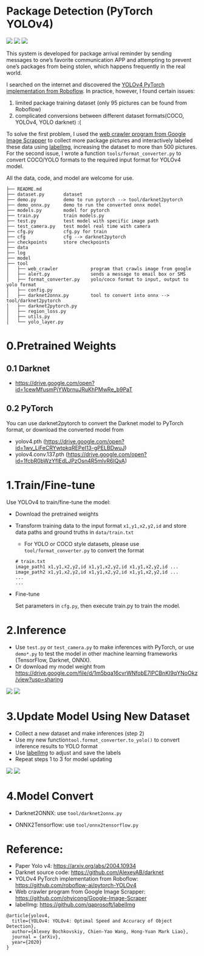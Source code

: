 # Package Detection (PyTorch YOLOv4)

![](https://img.shields.io/static/v1?label=python&message=3.6|3.7&color=blue)
![](https://img.shields.io/static/v1?label=pytorch&message=1.7&color=<COLOR>)
[![](https://img.shields.io/static/v1?label=license&message=Apache2&color=green)](./License.txt)

This system is developed for package arrival reminder by sending messages to one’s favorite
communication APP and attempting to prevent one’s packages from being stolen, which
happens frequently in the real world.

I searched on the internet and discovered the 
[YOLOv4 PyTorch implementation from Roboflow](https://github.com/roboflow-ai/pytorch-YOLOv4). 
In practice, however, I found certain issues:
1. limited package training dataset (only 95 pictures can be found from Roboflow)
2. complicated conversions between different dataset formats(COCO, YOLOv4, YOLO darknet) :(

To solve the first problem, I used the [web crawler program from 
Google Image Scrapper](https://github.com/ohyicong/Google-Image-Scraper) to collect more package pictures
and interactively labeled these data using [labelImg](https://github.com/qaprosoft/labelImg), increasing the dataset to more than 500 pictures.
For the second issue, I wrote a function ```tools/format_converter.py``` to convert COCO/YOLO formats
to the required input format for YOLOv4 model.

All the data, code, and model are welcome for use.
<!---
- [x] Inference
- [x] Train
    - [x] Mocaic
--->
```
├── README.md
├── dataset.py       dataset
├── demo.py          demo to run pytorch --> tool/darknet2pytorch
├── demo_onnx.py     demo to run the converted onnx model
├── models.py        model for pytorch
├── train.py         train models.py
├── test.py          test model with specific image path
├── test_camera.py   test model real time with camera
├── cfg.py           cfg.py for train
├── cfg              cfg --> darknet2pytorch 
├── checkpoints      store checkpoints
├── data
├── log
├── model          
├── tool
│   ├── web_crawler            program that crawls image from google
│   ├── alert.py               sends a message to email box or SMS
│   ├── format_converter.py    yolo/coco format to input, output to yolo format
│   ├── config.py
│   ├── darknet2onnx.py        tool to convert into onnx --> tool/darknet2pytorch
│   ├── darknet2pytorch.py
│   ├── region_loss.py
│   ├── utils.py
│   └── yolo_layer.py
```


# 0.Pretrained Weights

## 0.1 Darknet
- https://drive.google.com/open?id=1cewMfusmPjYWbrnuJRuKhPMwRe_b9PaT

## 0.2 PyTorch
You can use darknet2pytorch to convert the Darknet model to PyTorch format, or download the converted model from

- yolov4.pth (https://drive.google.com/open?id=1wv_LiFeCRYwtpkqREPeI13-gPELBDwuJ)
- yolov4.conv.137.pth (https://drive.google.com/open?id=1fcbR0bWzYfIEdLJPzOsn4R5mlvR6IQyA)

# 1.Train/Fine-tune

Use YOLOv4 to train/fine-tune the model:

- Download the pretrained weights
- Transform training data to the input format ```x1,y1,x2,y2,id``` and store data paths and ground truths in ```data/train.txt```
    - For YOLO or COCO style datasets, please use ```tool/format_converter.py``` to convert the format
    ```
    # train.txt
    image_path1 x1,y1,x2,y2,id x1,y1,x2,y2,id x1,y1,x2,y2,id ...
    image_path2 x1,y1,x2,y2,id x1,y1,x2,y2,id x1,y1,x2,y2,id ...
    ...
    ...
    ```
- Fine-tune

    Set parameters in ```cfg.py```, then execute train.py to train the model.

# 2.Inference

- Use ```test.py``` or ```test_camera.py``` to make inferences with PyTorch, or use ```demo*.py``` to test the model in
other machine learning frameworks (TensorFlow, Darknet, ONNX).
- Or download my model weight from https://drive.google.com/file/d/1m5bqa16cvrWNfobE7lPCBnKI9qYNoOkz/view?usp=sharing

![](data/package-holder1.jpg)
![](data/package-holder4.jpg)

# 3.Update Model Using New Dataset
- Collect a new dataset and make inferences (step 2)
- Use my new function```tool.format_converter.to_yolo()``` to convert inference results to YOLO format
- Use [labelImg](https://github.com/qaprosoft/labelImg) to adjust and save the labels 
- Repeat steps 1 to 3 for model updating

![](data/package-holder2.jpg)
![](data/package-holder3.jpg)
# 4.Model Convert
- Darknet2ONNX: use ```tool/darknet2onnx.py```

- ONNX2Tensorflow: use ```tool/onnx2tensorflow.py```


# Reference:
- Paper Yolo v4: https://arxiv.org/abs/2004.10934
- Darknet source code: https://github.com/AlexeyAB/darknet
- YOLOv4 PyTorch implementation from Roboflow: https://github.com/roboflow-ai/pytorch-YOLOv4
- Web crawler program from Google Image Scrapper: https://github.com/ohyicong/Google-Image-Scraper
- labelImg: https://github.com/qaprosoft/labelImg

```
@article{yolov4,
  title={YOLOv4: YOLOv4: Optimal Speed and Accuracy of Object Detection},
  author={Alexey Bochkovskiy, Chien-Yao Wang, Hong-Yuan Mark Liao},
  journal = {arXiv},
  year={2020}
}
```

